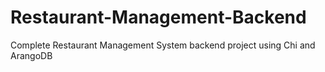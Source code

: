 # Restaurant-Management-Backend
Complete Restaurant Management System backend project using Chi and ArangoDB
